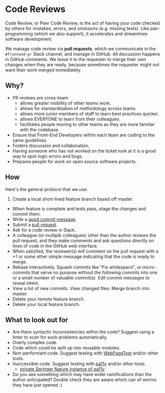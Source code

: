 # Code Reviews

Code Review, or Peer Code Review, is the act of having your code checked by others for mistakes, errors, and omissions (e.g. missing tests). Like pair-programming (which we also support), it accelerates and streamlines software development.

We manage code review via **pull requests**, which we communicate in the `#frontend-pr` Slack channel, and manage in GitHub. All discussion happens in GitHub comments. We leave it to the requester to merge their own changes when they are ready, because sometimes the requester might not want their work merged immediately.

## Why?

* PR reviews are cross-team.
    * allows greater visibility of other teams work.
    * allows for standardisation of methodology across teams.
    * allows more junior members of staff to learn best practices quicker.
    * allows EVERYONE to learn from their colleagues.
    * facilitates people moving to other teams as they are more familiar with the codebase.
* Ensure that Front-End Developers within each team are coding to the same guidelines.
* Fosters discussion and collaboration.
* Having someone who has not worked on the ticket look at it is a good way to spot logic errors and bugs.
* Prepares people for work on open source software projects.

## How

Here's the general protocol that we use:

1. Create a local short-lived feature branch based off master.
* When feature is complete and tests pass, stage the changes and commit them.
* Write a [good commit message](commit-messages.md).
* Submit a [pull request](https://help.github.com/articles/using-pull-requests/).
* Ask for a code review in Slack.
* A colleague (or multiple colleagues) other than the author reviews the pull request, and they make comments and ask questions directly on lines of code in the GitHub web interface.
* When satisfied, the reviewer(s) will comment on the pull request with a +1 or some other simple message indicating that the code is ready to merge.
* Rebase interactively. Squash commits like "Fix whitespace", or micro-commits that serve no purpose without the following commits into one or a small number of valuable commit(s). Edit commit messages to reveal intent.
* View a list of new commits. View changed files. Merge branch into master.
* Delete your remote feature branch.
* Delete your local feature branch.

## What to look out for

* Are there syntactic inconsistencies within the code? Suggest using a linter to scan for such problems automatically.
* Overly complex code.
* Code which could be split up into reusable modules.
* Non-performant code. Suggest testing with [WebPageTest](https://www.webpagetest.org/) and/or other tools.
* Inaccessible code. Suggest testing with [pa11y](https://github.com/pa11y) and/or other tools.
    * [private Springer Nature instance of pa11y](http://pa11y-dashboard.dev.cf.springer-sbm.com/)
* Do you see something which may have wider ramifications than the author anticipated? Double check they are aware which can of worms they have just opened :)
